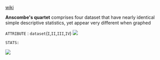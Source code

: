 
[wiki ](https://en.wikipedia.org/wiki/Anscombe%27s_quartet)

**Anscombe's quartet** comprises four dataset that have nearly identical simple descriptive statistics, yet appear very different when graphed

`ATTRIBUTE` : `dataset`(`I`,`II`,`III`,`IV`)
![](https://github.com/HiteshGorana/awesome-data-science/blob/master/01%20Date-31-8-2018/img/fig2.png)

`STATS:`

![](https://github.com/HiteshGorana/awesome-data-science/blob/master/01%20Date-31-8-2018/img/fig1.png)
